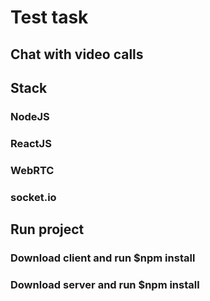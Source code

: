 # Test task
## Chat with video calls
## Stack
### NodeJS
### ReactJS
### WebRTC
### socket.io
## Run project
### Download client and run $npm install
### Download server and run $npm install
